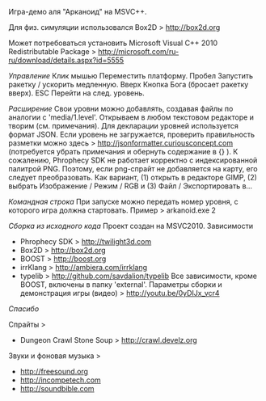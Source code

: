 Игра-демо аля "Арканоид" на MSVC++.

Для физ. симуляции использовался Box2D >
http://box2d.org

Может потребоваться установить Microsoft Visual C++ 2010 Redistributable Package >
http://microsoft.com/ru-ru/download/details.aspx?id=5555

*Управление*
  Клик мышью  Переместить платформу.
  Пробел      Запустить ракетку / ускорить медленную.
  Вверх       Кнопка Бога (бросает ракетку вверх).
  ESC         Перейти на след. уровень.

*Расширение*
Свои уровни можно добавлять, создавая файлы по аналогии с 'media/1.level'.
Открываем в любом текстовом редакторе и творим (см. примечания).
Для декларации уровней используется формат JSON. Если уровень не загружается,
проверить правильность разметки можно здесь > http://jsonformatter.curiousconcept.com
(потребуется убрать примечания и обернуть содержание в {} ).
К сожалению, Phrophecy SDK не работает корректно с индексированной палитрой PNG.
Поэтому, если png-спрайт не добавляется на карту, его следует преобразовать.
Как вариант, (1) открыть в редакторе GIMP, (2) выбрать Изображение / Режим / RGB
и (3) Файл / Экспортировать в...

*Командная строка*
При запуске можно передать номер уровня, с которого игра должна стартовать.
Пример > arkanoid.exe 2

*Сборка из исходного кода*
Проект создан на MSVC2010.
Зависимости
  * Phrophecy SDK > http://twilight3d.com
  * Box2D         > http://box2d.org
  * BOOST         > http://boost.org
  * irrKlang      > http://ambiera.com/irrklang
  * typelib       > http://github.com/savdalion/typelib
Все зависимости, кроме BOOST, включены в папку 'external'.
Параметры сборки и демонстрация игры (видео) > http://youtu.be/0yDIJx_vcr4


*Спасибо*

Спрайты >
* Dungeon Crawl Stone Soup > http://crawl.develz.org

Звуки и фоновая музыка >
* http://freesound.org
* http://incompetech.com
* http://soundbible.com

